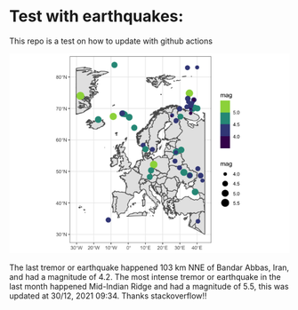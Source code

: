 <!-- README.md is generated from README.Rmd. Please edit that file -->

Test with earthquakes:
======================

This repo is a test on how to update with github actions

![](man/figures/README-unnamed-chunk-2-1.png)

The last tremor or earthquake happened 103 km NNE of Bandar Abbas, Iran,
and had a magnitude of 4.2. The most intense tremor or earthquake in the
last month happened Mid-Indian Ridge and had a magnitude of 5.5, this
was updated at 30/12, 2021 09:34. Thanks stackoverflow!!
